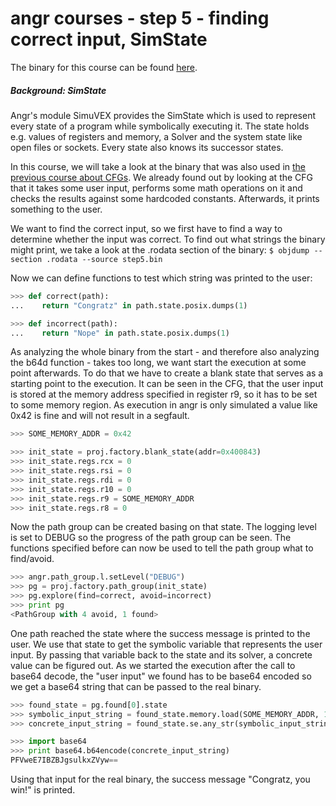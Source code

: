 # angr courses - step 5 - finding correct input, SimState

The binary for this course can be found [here](./).

##### Background: SimState
Angr's module SimuVEX provides the SimState which is used to represent every state of a program while symbolically executing it.
The state holds e.g. values of registers and memory, a Solver and the system state like open files or sockets.
Every state also knows its successor states.


In this course, we will take a look at the binary that was also used in [the previous course about CFGs](docs/courses/step4-control_flow_graphs/cfg.md).
We already found out by looking at the CFG that it takes some user input, performs some math operations on it and checks the results against some hardcoded constants.
Afterwards, it prints something to the user.

We want to find the correct input, so we first have to find a way to determine whether the input was correct.
To find out what strings the binary might print, we take a look at the .rodata section of the binary:
`$ objdump --section .rodata --source step5.bin`

Now we can define functions to test which string was printed to the user:
```python
>>> def correct(path):
...    return "Congratz" in path.state.posix.dumps(1)

>>> def incorrect(path):
...    return "Nope" in path.state.posix.dumps(1)
```

As analyzing the whole binary from the start - and therefore also analyzing the b64d function - takes too long, we want start the execution at some point afterwards.
To do that we have to create a blank state that serves as a starting point to the execution.
It can be seen in the CFG, that the user input is stored at the memory address specified in register r9, so it has to be set to some memory region.
As execution in angr is only simulated a value like 0x42 is fine and will not result in a segfault.
```python
>>> SOME_MEMORY_ADDR = 0x42

>>> init_state = proj.factory.blank_state(addr=0x400843)
>>> init_state.regs.rcx = 0
>>> init_state.regs.rsi = 0
>>> init_state.regs.rdi = 0
>>> init_state.regs.r10 = 0
>>> init_state.regs.r9 = SOME_MEMORY_ADDR
>>> init_state.regs.r8 = 0
```

Now the path group can be created basing on that state.
The logging level is set to DEBUG so the progress of the path group can be seen.
The functions specified before can now be used to tell the path group what to find/avoid.
```python
>>> angr.path_group.l.setLevel("DEBUG")
>>> pg = proj.factory.path_group(init_state)
>>> pg.explore(find=correct, avoid=incorrect)
>>> print pg
<PathGroup with 4 avoid, 1 found>
```

One path reached the state where the success message is printed to the user.
We use that state to get the symbolic variable that represents the user input.
By passing that variable back to the state and its solver, a concrete value can be figured out.
As we started the execution after the call to base64 decode, the "user input" we found has to be base64 encoded so we get a base64 string that can be passed to the real binary.
```python
>>> found_state = pg.found[0].state
>>> symbolic_input_string = found_state.memory.load(SOME_MEMORY_ADDR, 16)
>>> concrete_input_string = found_state.se.any_str(symbolic_input_string)

>>> import base64
>>> print base64.b64encode(concrete_input_string)
PFVweE7IBZBJgsulkxZVyw==
```

Using that input for the real binary, the success message "Congratz, you win!" is printed.